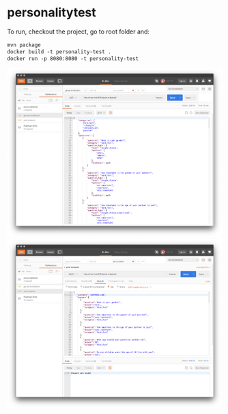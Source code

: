 # personalitytest

To run, checkout the project, go to root folder and:
```
mvn package
docker build -t personality-test .
docker run -p 8080:8080 -t personality-test
```
![img_get](https://raw.githubusercontent.com/umutcetin/personalitytest/master/screenshots/Screen%20Shot%202020-07-09%20at%2023.00.58.png)
![img_post](https://raw.githubusercontent.com/umutcetin/personalitytest/master/screenshots/Screen%20Shot%202020-07-09%20at%2023.00.39.png)


